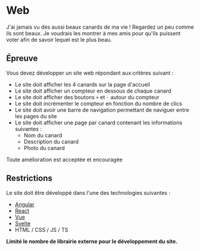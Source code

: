 # Web

J'ai jamais vu des aussi beaux canards de ma vie ! Regardez un peu comme ils sont beaux. Je voudrais les montrer à mes amis pour qu'ils puissent voter afin de savoir lequel est le plus beau.

## Épreuve

Vous devez développer un site web répondant aux critères suivant :

- Le site doit afficher les 4 canards sur la page d'accueil
- Le site doit afficher un compteur en dessous de chaque canard
- Le site doit afficher des boutons `+` et `-` autour du compteur
- Le site doit incrémenter le compteur en fonction du nombre de clics
- Le site doit avoir une barre de navigation permettant de naviguer entre les pages du site
- Le site doit afficher une page par canard contenant les informations suivantes :
    - Nom du canard
    - Description du canard
    - Photo du canard

Toute amélioration est acceptée et encouragée

## Restrictions

Le site doit être développé dans l'une des technologies suivantes : 

- [Angular](https://angular.io/start)
- [React](https://react.dev/learn)
- [Vue](https://vuejs.org/guide/introduction.html)
- [Svelte](https://svelte.dev/docs/introduction)
- HTML / CSS / JS / TS

**Limité le nombre de librairie externe pour le développement du site.**
